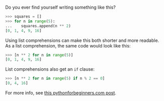 Do you ever find yourself writing something like this?
```py
>>> squares = []
>>> for n in range(5):
...    squares.append(n ** 2)
[0, 1, 4, 9, 16]
```
Using list comprehensions can make this both shorter and more readable. As a list comprehension, the same code would look like this:
```py
>>> [n ** 2 for n in range(5)]
[0, 1, 4, 9, 16]
```
List comprehensions also get an `if` clause:
```py
>>> [n ** 2 for n in range(5) if n % 2 == 0]
[0, 4, 16]
```

For more info, see [this pythonforbeginners.com post](http://www.pythonforbeginners.com/basics/list-comprehensions-in-python).
